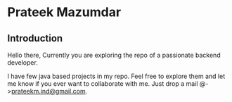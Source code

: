 # Prateek Mazumdar

## Introduction

Hello there, 
Currently you are exploring the repo of a passionate backend developer.

I have few java based projects in my repo. Feel free to explore them and let me know if you ever want to collaborate with me.
Just drop a mail @->prateekm.ind@gmail.com.

